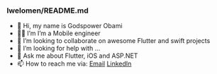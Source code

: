 ### Iwelomen/README.md

- 👋 Hi, my name is Godspower Obami 
- 🧑‍💻 I’m I’m a Mobile engineer
- 👯 I’m looking to collaborate on awesome Flutter and swift projects
- 🤔 I’m looking for help with ...
- 💬 Ask me about Flutter, iOS and ASP.NET
- 📫 How to reach me via:
[Email](godspowerobami@gmail.com) 
[LinkedIn](https://www.linkedin.com/in/godspowerobami)
